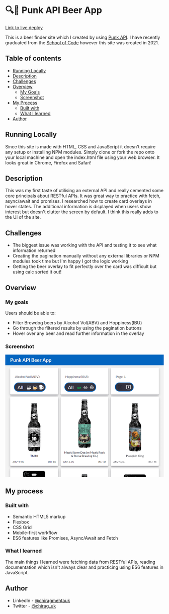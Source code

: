 # 🔍🍺 Punk API Beer App

[Link to live deploy](https://beerfinder-api.netlify.app/)

This is a beer finder site which I created by using [Punk API](https://punkapi.com/documentation/v2).
I have recently graduated from the [School of Code](https://www.schoolofcode.co.uk/) however this site was created in 2021.

## Table of contents

- [Running Locally](#running-locally)
- [Description](#description)
- [Challenges](#challenges)
- [Overview](#overview)
  - [My Goals](#my-goals)
  - [Screenshot](#screenshot)
- [My Process](#my-process)
  - [Built with](#built-with)
  - [What I learned](#what-i-learned)
- [Author](#author)

## Running Locally

Since this site is made with HTML, CSS and JavaScript it doesn't require any setup or installing NPM modules. Simply clone or fork the repo onto your local machine and open the index.html file using your web browser. It looks great in Chrome, Firefox and Safari!

## Description

This was my first taste of utilising an external API and really cemented some core principals about RESTful APIs. It was great way to practice with fetch, async/await and promises. I researched how to create card overlays in hover states. The additional information is displayed when users show interest but doesn't clutter the screen by default. I think this really adds to the UI of the site.

## Challenges

- The biggest issue was working with the API and testing it to see what information returned
- Creating the pagination manually without any external libraries or NPM modules took time but I'm happy I got the logic working
- Getting the beer overlay to fit perfectly over the card was difficult but using calc sorted it out!

## Overview

### My goals

Users should be able to:

- Filter Brewdog beers by Alcohol Vol(ABV) and Hoppiness(IBU)
- Go through the filtered results by using the pagination buttons
- Hover over any beer and read further information in the overlay

### Screenshot

![Screenshot of portfolio site](img/Punk%20API%20Beer%20App.png)

## My process

### Built with

- Semantic HTML5 markup
- Flexbox
- CSS Grid
- Mobile-first workflow
- ES6 features like Promises, Async/Await and Fetch

### What I learned

The main things I learned were fetching data from RESTful APIs, reading documentation which isn't always clear and practicing using ES6 features in JavaScript.

## Author

- LinkedIn - [@chiragmehtauk](https://www.linkedin.com/in/chiragmehtauk/)
- Twitter - [@chirag_uk](https://twitter.com/chirag_uk)
